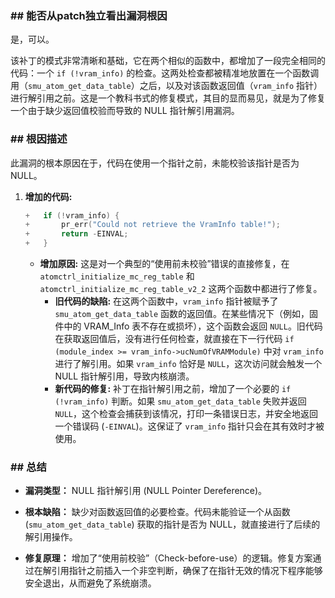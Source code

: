 ### **## 能否从patch独立看出漏洞根因**
是，可以。

该补丁的模式非常清晰和基础，它在两个相似的函数中，都增加了一段完全相同的代码：一个 `if (!vram_info)` 的检查。这两处检查都被精准地放置在一个函数调用（`smu_atom_get_data_table`）之后，以及对该函数返回值（`vram_info` 指针）进行解引用之前。这是一个教科书式的修复模式，其目的显而易见，就是为了修复一个由于缺少返回值校验而导致的 NULL 指针解引用漏洞。

### **## 根因描述**

此漏洞的根本原因在于，代码在使用一个指针之前，未能校验该指针是否为 NULL。

1.  **增加的代码:**
    ```c
    +	if (!vram_info) {
    +		pr_err("Could not retrieve the VramInfo table!");
    +		return -EINVAL;
    +	}
    ```
    *   **增加原因:** 这是对一个典型的“使用前未校验”错误的直接修复，在 `atomctrl_initialize_mc_reg_table` 和 `atomctrl_initialize_mc_reg_table_v2_2` 这两个函数中都进行了修复。
        *   **旧代码的缺陷:** 在这两个函数中，`vram_info` 指针被赋予了 `smu_atom_get_data_table` 函数的返回值。在某些情况下（例如，固件中的 VRAM_Info 表不存在或损坏），这个函数会返回 `NULL`。旧代码在获取返回值后，没有进行任何检查，就直接在下一行代码 `if (module_index >= vram_info->ucNumOfVRAMModule)` 中对 `vram_info` 进行了解引用。如果 `vram_info` 恰好是 `NULL`，这次访问就会触发一个 NULL 指针解引用，导致内核崩溃。
        *   **新代码的修复:** 补丁在指针解引用之前，增加了一个必要的 `if (!vram_info)` 判断。如果 `smu_atom_get_data_table` 失败并返回 `NULL`，这个检查会捕获到该情况，打印一条错误日志，并安全地返回一个错误码 (`-EINVAL`)。这保证了 `vram_info` 指针只会在其有效时才被使用。

### **## 总结**

*   **漏洞类型：**
    NULL 指针解引用 (NULL Pointer Dereference)。

*   **根本缺陷：**
    缺少对函数返回值的必要检查。代码未能验证一个从函数 (`smu_atom_get_data_table`) 获取的指针是否为 NULL，就直接进行了后续的解引用操作。

*   **修复原理：**
    增加了“使用前校验”（Check-before-use）的逻辑。修复方案通过在解引用指针之前插入一个非空判断，确保了在指针无效的情况下程序能够安全退出，从而避免了系统崩溃。